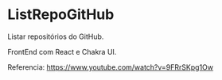 # ListRepoGitHub
Listar repositórios do GitHub.

FrontEnd com React e Chakra UI.

Referencia:
https://www.youtube.com/watch?v=9FRrSKpg1Ow

